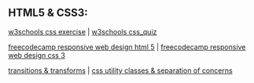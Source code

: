 ## HTML5 & CSS3:

 [w3schools css exercise]( www.w3schools.com/css/exercise.asp) | [w3schools css_quiz]( www.w3schools.com/css/css_quiz.asp)

 [freecodecamp responsive web design html 5](www.freecodecamp.org/learn/responsive-web-design/basic-html-and-html5) | [freecodecamp responsive web design css 3]( www.freecodecamp.org/learn/responsive-web-design/basic-css/)

 [transitions & transforms]( https://thoughtbot.com/blog/transitions-and-transforms) | [css utility classes & separation of concerns](https://adamwathan.me/css-utility-classes-and-separation-of-concerns)
